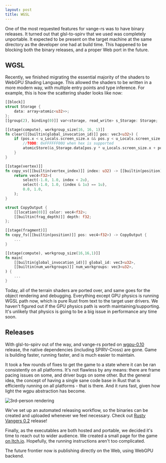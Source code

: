 ```yaml
---
layout: post
title: WGSL
---
```


One of the most requested features for vange-rs was to have binary releases. It turned out that glsl-to-spirv that we used was completely unportable. It expected to be present on the target machine at the same directory as the developer one had at build time. This happened to be blocking both the binary releases, and a proper Web port in the future.

## WGSL

Recently, we finished migrating the essential majority of the shaders to WebGPU Shading Language. This allowed the shaders to be written in a more modern way, with multiple entry points and type inference. For example, this is how the scattering shader looks like now:

```rust
[[block]]
struct Storage {
    data: array<atomic<u32>>;
};
[[group(2), binding(0)]] var<storage, read_write> s_Storage: Storage;

[[stage(compute), workgroup_size(16, 16, 1)]]
fn clear([[builtin(global_invocation_id)]] pos: vec3<u32>) {
    if (pos.x < u_Locals.screen_size.x && pos.y < u_Locals.screen_size.y) {
        //TODO: 0xFFFFFF00U when hex is supported
        atomicStore(&s_Storage.data[pos.y * u_Locals.screen_size.x + pos.x], 4294967040u);
    }
}

[[stage(vertex)]]
fn copy_vs([[builtin(vertex_index)]] index: u32) -> [[builtin(position)]] vec4<f32> {
    return vec4<f32>(
        select(-1.0, 1.0, index < 2u),
        select(-1.0, 1.0, (index & 1u) == 1u),
        0.0, 1.0,
    );
}

struct CopyOutput {
    [[location(0)]] color: vec4<f32>;
    [[builtin(frag_depth)]] depth: f32;
};

[[stage(fragment)]]
fn copy_fs([[builtin(position)]] pos: vec4<f32>) -> CopyOutput {
    ...
}

[[stage(compute), workgroup_size(16,16,1)]]
fn main(
    [[builtin(global_invocation_id)]] global_id: vec3<u32>,
    [[builtin(num_workgroups)]] num_workgroups: vec3<u32>,
) {
    ...
}

```

Today, all of the terrain shaders are ported over, and same goes for the object rendering and debugging. Everything except GPU physics is running WGSL path now, which is pure Rust from text to the target user drivers. We haven't figured out if the GPU physics path is worth maintaining/supporting. It's unlikely that physics is going to be a big issue in performance any time soon.

## Releases

With glsl-to-spirv out of the way, and vange-rs ported on [wgpu-0.10](https://gfx-rs.github.io/2021/08/18/release-0.10.html) release, the native dependencies (including SPIRV-Cross) are gone. Game is building faster, running faster, and is much easier to maintain.

It took a few rounds of fixes to get the game to a state where it can be ran consistently on all platforms. It's not flawless by any means: there are frame pacing issues on some, and driver bugs on some other. But the general idea, the concept of having a single sane code base in Rust that is efficiently running on all platforms - that is there. And it runs fast, given how light the wgpu abstraction has become.

![3rd-person rendering]({{site.baseurl}}/assets/3rd-person.png)

We've set up an automated releasing workflow, so the binaries can be created and uploaded whenever we feel necessary. Check out [Rusty Vangers 0.2](https://github.com/kvark/vange-rs/releases/tag/v0.2.0) release!

Finally, as the executables are both hosted and portable, we decided it's time to reach out to wider audience. We created a small page for the game [on Itch.io](https://kvark.itch.io/vangers). Hopefully, the running instructions aren't too complicated.

The future frontier now is publishing directly on the Web, using WebGPU backend.

